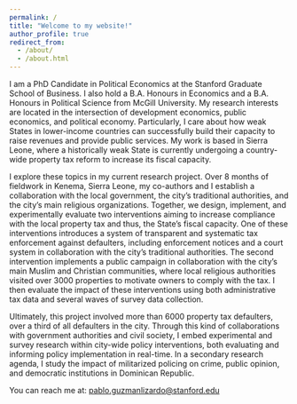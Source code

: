 ```yaml
---
permalink: /
title: "Welcome to my website!"
author_profile: true
redirect_from: 
  - /about/
  - /about.html
---
```


<span style="display:none;">Pablo Guzmán Lizardo</span>

I am a PhD Candidate in Political Economics at the Stanford Graduate School of Business. I also hold a B.A. Honours in Economics and a B.A. Honours in Political Science from McGill University. My research interests are located in the intersection of development economics, public economics, and political economy. Particularly, I care about how weak States in lower-income countries can successfully build their capacity to raise revenues and provide public services. My work is based in Sierra Leone, where a historically weak State is currently undergoing a country-wide property tax reform to increase its fiscal capacity.

I explore these topics in my current research project. Over 8 months of fieldwork in Kenema, Sierra Leone, my co-authors and I establish a collaboration with the local government, the city’s traditional authorities, and the city’s main religious organizations. Together, we design, implement, and experimentally evaluate two interventions aiming to increase compliance with the local property tax and thus, the State’s fiscal capacity. One of these interventions introduces a system of transparent and systematic tax enforcement against defaulters, including enforcement notices and a court system in collaboration with the city’s traditional authorities. The second intervention implements a public campaign in collaboration with the city’s main Muslim and Christian communities, where local religious authorities visited over 3000 properties to motivate owners to comply with the tax. I then evaluate the impact of these interventions using both administrative tax data and several waves of survey data collection.

Ultimately, this project involved more than 6000 property tax defaulters, over a third of all defaulters in the city. Through this kind of collaborations with government authorities and civil society, I embed experimental and survey research within city-wide policy interventions, both evaluating and informing policy implementation in real-time. In a secondary research agenda, I study the impact of militarized policing on crime, public opinion, and democratic institutions in Dominican Republic.









You can reach me at: [pablo.guzmanlizardo@stanford.edu](mailto:pablo.guzmanlizardo@stanford.edu)


